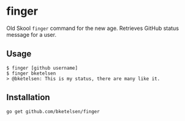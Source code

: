 # finger

Old Skool `finger` command for the new age.  Retrieves GitHub status message for a user.

## Usage

```
$ finger [github username]
$ finger bketelsen
> @bketelsen: This is my status, there are many like it.
```

## Installation

```
go get github.com/bketelsen/finger
```